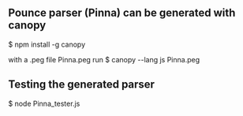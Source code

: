 ## Pounce parser (Pinna) can be generated with canopy
$ npm install -g canopy

with a .peg file Pinna.peg run 
$ canopy --lang js Pinna.peg

## Testing the generated parser
$ node Pinna_tester.js